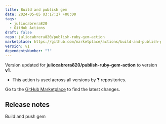 ```yaml
---
title: Build and publish gem
date: 2024-05-05 03:17:27 +00:00
tags:
  - juliocabrera820
  - GitHub Actions
draft: false
repo: juliocabrera820/publish-ruby-gem-action
marketplace: https://github.com/marketplace/actions/build-and-publish-gem
version: v1
dependentsNumber: "?"
---
```



Version updated for **juliocabrera820/publish-ruby-gem-action** to version **v1**.
- This action is used across all versions by **?** repositories.

Go to the [GitHub Marketplace](https://github.com/marketplace/actions/build-and-publish-gem) to find the latest changes.

## Release notes

Build and push gem
